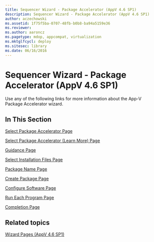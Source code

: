 ```yaml
---
title: Sequencer Wizard - Package Accelerator (AppV 4.6 SP1)
description: Sequencer Wizard - Package Accelerator (AppV 4.6 SP1)
author: aczechowski
ms.assetid: 1f75f5ba-0707-48fb-b0b8-ba94a5159e36
ms.reviewer:
ms.author: aaroncz
ms.pagetype: mdop, appcompat, virtualization
ms.mktglfcycl: deploy
ms.sitesec: library
ms.date: 06/16/2016
---
```



# Sequencer Wizard - Package Accelerator (AppV 4.6 SP1)


Use any of the following links for more information about the App-V Package Accelerator wizard.

## In This Section


<a href="" id="select-package-accelerator-page"></a>[Select Package Accelerator Page](select-package-accelerator-page.md)

<a href="" id="select-package-accelerator--learn-more--page"></a>[Select Package Accelerator (Learn More) Page](select-package-accelerator--learn-more--page.md)

<a href="" id="guidance-page"></a>[Guidance Page](guidance-page-app-v-46-sp1.md)

<a href="" id="select-installation-files-page"></a>[Select Installation Files Page](select-installation-files-page-app-v-46-sp1.md)

<a href="" id="package-name-page"></a>[Package Name Page](package-name-page--app-v-46-sp1.md)

<a href="" id="create-package-page"></a>[Create Package Page](create-package-page--app-v-46-sp1.md)

<a href="" id="configure-software-page"></a>[Configure Software Page](configure-software-page-app-v-46-sp1.md)

<a href="" id="run-each-program-page"></a>[Run Each Program Page](run-each-program-page-app-v-46-sp1.md)

<a href="" id="completion-page"></a>[Completion Page](completion-page-package-accelerator.md)

## Related topics


[Wizard Pages (AppV 4.6 SP1)](wizard-pages--appv-46-sp1-.md)

 

 





